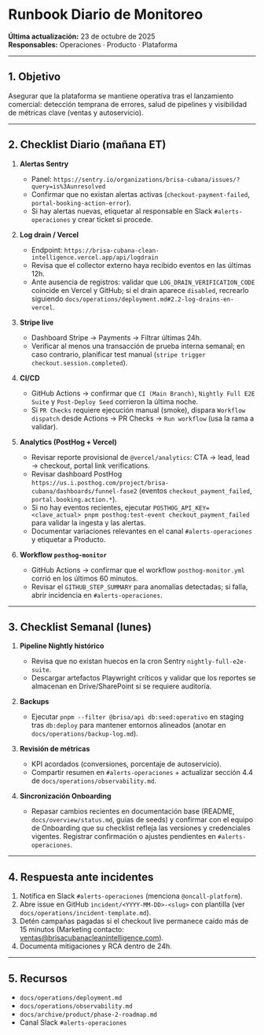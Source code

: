 # Runbook Diario de Monitoreo

**Última actualización:** 23 de octubre de 2025  
**Responsables:** Operaciones · Producto · Plataforma

---

## 1. Objetivo

Asegurar que la plataforma se mantiene operativa tras el lanzamiento comercial: detección temprana de errores, salud de pipelines y visibilidad de métricas clave (ventas y autoservicio).

---

## 2. Checklist Diario (mañana ET)

1. **Alertas Sentry**
   - Panel: `https://sentry.io/organizations/brisa-cubana/issues/?query=is%3Aunresolved`
   - Confirmar que no existan alertas activas (`checkout-payment-failed`, `portal-booking-action-error`).
   - Si hay alertas nuevas, etiquetar al responsable en Slack `#alerts-operaciones` y crear ticket si procede.

2. **Log drain / Vercel**
   - Endpoint: `https://brisa-cubana-clean-intelligence.vercel.app/api/logdrain`
   - Revisa que el collector externo haya recibido eventos en las últimas 12h.
   - Ante ausencia de registros: validar que `LOG_DRAIN_VERIFICATION_CODE` coincide en Vercel y GitHub; si el drain aparece `disabled`, recrearlo siguiendo `docs/operations/deployment.md#2.2-log-drains-en-vercel`.

3. **Stripe live**
   - Dashboard Stripe → Payments → Filtrar últimas 24h.
   - Verificar al menos una transacción de prueba interna semanal; en caso contrario, planificar test manual (`stripe trigger checkout.session.completed`).

4. **CI/CD**
   - GitHub Actions → confirmar que `CI (Main Branch)`, `Nightly Full E2E Suite` y `Post-Deploy Seed` corrieron la última noche.
   - Si `PR Checks` requiere ejecución manual (smoke), dispara `Workflow dispatch` desde Actions → PR Checks → `Run workflow` (usa la rama a validar).

5. **Analytics (PostHog + Vercel)**
   - Revisar reporte provisional de `@vercel/analytics`: CTA → lead, lead → checkout, portal link verifications.
   - Revisar dashboard PostHog `https://us.i.posthog.com/project/brisa-cubana/dashboards/funnel-fase2` (eventos `checkout_payment_failed`, `portal.booking.action.*`).
   - Si no hay eventos recientes, ejecutar `POSTHOG_API_KEY=<clave_actual> pnpm posthog:test-event checkout_payment_failed` para validar la ingesta y las alertas.
   - Documentar variaciones relevantes en el canal `#alerts-operaciones` y etiquetar a Producto.

6. **Workflow `posthog-monitor`**
   - GitHub Actions → confirmar que el workflow `posthog-monitor.yml` corrió en los últimos 60 minutos.
   - Revisar el `GITHUB_STEP_SUMMARY` para anomalías detectadas; si falla, abrir incidencia en `#alerts-operaciones`.

---

## 3. Checklist Semanal (lunes)

1. **Pipeline Nightly histórico**
   - Revisa que no existan huecos en la cron Sentry `nightly-full-e2e-suite`.
   - Descargar artefactos Playwright críticos y validar que los reportes se almacenan en Drive/SharePoint si se requiere auditoría.

2. **Backups**
   - Ejecutar `pnpm --filter @brisa/api db:seed:operativo` en staging tras `db:deploy` para mantener entornos alineados (anotar en `docs/operations/backup-log.md`).

3. **Revisión de métricas**
   - KPI acordados (conversiones, porcentaje de autoservicio).
   - Compartir resumen en `#alerts-operaciones` + actualizar sección 4.4 de `docs/operations/observability.md`.

4. **Sincronización Onboarding**
   - Repasar cambios recientes en documentación base (README, `docs/overview/status.md`, guías de seeds) y confirmar con el equipo de Onboarding que su checklist refleja las versiones y credenciales vigentes. Registrar confirmación o ajustes pendientes en `#alerts-operaciones`.

---

## 4. Respuesta ante incidentes

1. Notifica en Slack `#alerts-operaciones` (menciona `@oncall-platform`).
2. Abre issue en GitHub `incident/<YYYY-MM-DD>-<slug>` con plantilla (ver `docs/operations/incident-template.md`).
3. Detén campañas pagadas si el checkout live permanece caído más de 15 minutos (Marketing contacto: ventas@brisacubanacleanintelligence.com).
4. Documenta mitigaciones y RCA dentro de 24h.

---

## 5. Recursos

- `docs/operations/deployment.md`
- `docs/operations/observability.md`
- `docs/archive/product/phase-2-roadmap.md`
- Canal Slack `#alerts-operaciones`
